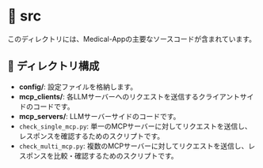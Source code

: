 # 📝 src

このディレクトリには、Medical-Appの主要なソースコードが含まれています。

## 📂 ディレクトリ構成

- **config/**: 設定ファイルを格納します。
- **mcp_clients/**: 各LLMサーバーへのリクエストを送信するクライアントサイドのコードです。
- **mcp_servers/**: LLMサーバーサイドのコードです。
- `check_single_mcp.py`: 単一のMCPサーバーに対してリクエストを送信し、レスポンスを確認するためのスクリプトです。
- `check_multi_mcp.py`: 複数のMCPサーバーに対してリクエストを送信し、レスポンスを比較・確認するためのスクリプトです。